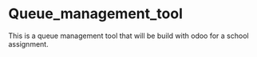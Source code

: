 # Queue_management_tool
This is a queue management tool that will be build with odoo for a school assignment.
